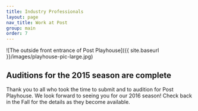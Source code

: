 ```yaml
---
title: Industry Professionals
layout: page
nav_title: Work at Post
group: main
order: 7
---
```


![The outside front entrance of Post Playhouse]({{ site.baseurl }}/images/playhouse-pic-large.jpg)

## Auditions for the 2015 season are complete

Thank you to all who took the time to submit and to audition for Post Playhouse. We look forward to seeing you for our 2016 season! Check back in the Fall for the details as they become available.
